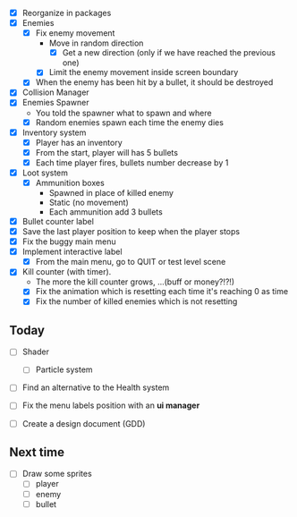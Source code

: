 - [x] Reorganize in packages
- [x] Enemies
  - [x] Fix enemy movement
    - Move in random direction
      - [x] Get a new direction (only if we have reached the previous one)
    - [x] Limit the enemy movement inside screen boundary
  - [x] When the enemy has been hit by a bullet, it should be destroyed
- [x] Collision Manager
- [x] Enemies Spawner
  - You told the spawner what to spawn and where
  - [x] Random enemies spawn each time the enemy dies
- [x] Inventory system
  - [x] Player has an inventory
  - [x] From the start, player will has 5 bullets
  - [x] Each time player fires, bullets number decrease by 1
- [x] Loot system
  - [x] Ammunition boxes
    - Spawned in place of killed enemy
    - Static (no movement)
    - Each ammunition add 3 bullets
- [x] Bullet counter label
- [x] Save the last player position to keep when the player stops
- [x] Fix the buggy main menu
- [x] Implement interactive label
  - [x] From the main menu, go to QUIT or test level scene
- [x] Kill counter (with timer). 
  - The more the kill counter grows, ...(buff or money?!?!)
  - [x] Fix the animation which is resetting each time it's reaching 0 as time
  - [x] Fix the number of killed enemies which is not resetting

## Today
- [ ] Shader
  - [ ] Particle system
- [ ] Find an alternative to the Health system
- [ ] Fix the menu labels position with an **ui manager**
- [ ] Create a design document (GDD)


## Next time
- [ ] Draw some sprites 
  - [ ] player
  - [ ] enemy
  - [ ] bullet 